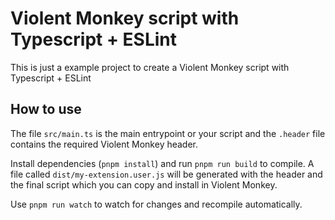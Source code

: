 # Violent Monkey script with Typescript + ESLint

This is just a example project to create a Violent Monkey script with Typescript + ESLint

## How to use

The file `src/main.ts` is the main entrypoint or your script and the `.header` file contains the required Violent Monkey header.

Install dependencies (`pnpm install`) and run `pnpm run build` to compile. A file called `dist/my-extension.user.js` will be generated with the header and the final script which you can copy and install in Violent Monkey.

Use `pnpm run watch` to watch for changes and recompile automatically.

